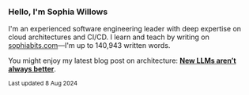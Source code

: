 ### Hello, I'm Sophia Willows

I'm an experienced software engineering leader with deep expertise on cloud architectures and CI/CD. I learn and teach by writing on [sophiabits.com](https://sophiabits.com/blog)—I'm up to 140,943 written words.

You might enjoy my latest blog post on architecture: **[New LLMs aren’t always better](https://sophiabits.com/blog/new-llms-arent-always-better)**.

<sub>Last updated 8 Aug 2024</sub>
